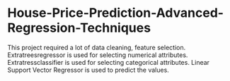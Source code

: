 # House-Price-Prediction-Advanced-Regression-Techniques
This project required a lot of data cleaning, feature selection.
Extratreesregressor is used for selecting numerical attributes.
Extratressclassifier is used for selecting categorical attributes.
Linear Support Vector Regressor is used to predict the values.
